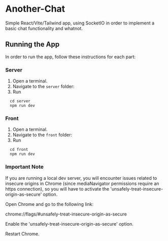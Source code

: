 # Another-Chat
Simple React/Vite/Tailwind app, using SocketIO in order to implement a basic chat functionality and whatnot.

## Running the App

In order to run the app, follow these instructions for each part:

### Server

1. Open a terminal.
2. Navigate to the `server` folder:
3. Run
```
  cd server
  npm run dev
```

### Front 
1. Open a terminal.
2. Navigate to the `front` folder:
3. Run
```
  cd front
  npm run dev
```

### Important Note
If you are running a local dev server, you will encounter issues related to insecure origins in Chrome (since mediaNavigator permissions require an https connection), so you will have
to activate the 'unsafely-treat-insecure-origin-as-secure' option.

Open Chrome and go to the following link:

chrome://flags/#unsafely-treat-insecure-origin-as-secure

Enable the 'unsafely-treat-insecure-origin-as-secure' option.

Restart Chrome.
